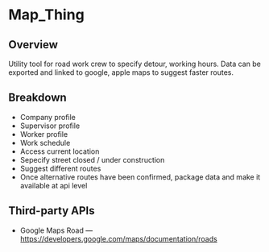 # Map_Thing

## Overview
Utility tool for road work crew to specify detour, working hours. Data can be exported and linked to google, apple maps to suggest faster routes.

## Breakdown
* Company profile
* Supervisor profile
* Worker profile
* Work schedule
* Access current location
* Sepecify street closed / under construction
* Suggest different routes
* Once alternative routes have been confirmed, package data and make it available at api level

## Third-party APIs
* Google Maps Road — https://developers.google.com/maps/documentation/roads
